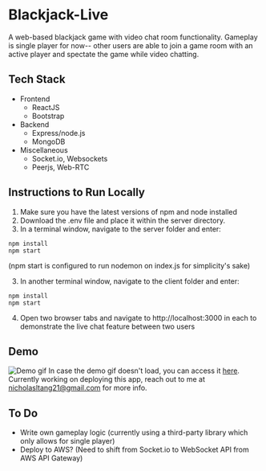 # Blackjack-Live
A web-based blackjack game with video chat room functionality. Gameplay is single player for now-- other users are able to join a game room with an active player and spectate the game while video chatting.

## Tech Stack
- Frontend
  - ReactJS
  - Bootstrap
- Backend
  - Express/node.js
  - MongoDB
- Miscellaneous
  - Socket.io, Websockets
  - Peerjs, Web-RTC

## Instructions to Run Locally
1. Make sure you have the latest versions of npm and node installed
2. Download the .env file and place it within the server directory.
3. In a terminal window, navigate to the server folder and enter:
```
npm install
npm start
```
(npm start is configured to run nodemon on index.js for simplicity's sake)    

3. In another terminal window, navigate to the client folder and enter:
```
npm install  
npm start  
```
4. Open two browser tabs and navigate to http://localhost:3000 in each to demonstrate the live chat feature between two users

## Demo
![Demo gif](http://g.recordit.co/hrunZny1CD.gif)
In case the demo gif doesn't load, you can access it [here](http://g.recordit.co/hrunZny1CD.gif).  
Currently working on deploying this app, reach out to me at nicholasltang21@gmail.com for more info.

## To Do
- Write own gameplay logic (currently using a third-party library which only allows for single player)
- Deploy to AWS? (Need to shift from Socket.io to WebSocket API from AWS API Gateway)
